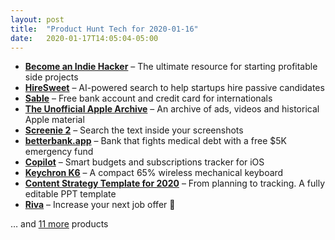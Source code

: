 ```yaml
---
layout: post
title:  "Product Hunt Tech for 2020-01-16"
date:   2020-01-17T14:05:04-05:00
---
```


* **[Become an Indie Hacker](https://www.producthunt.com/posts/become-an-indie-hacker?utm_campaign=producthunt-api&utm_medium=api&utm_source=Application%3A+Daily+Digest+RSS+%28ID%3A+3202%29)** – The ultimate resource for starting profitable side projects
* **[HireSweet](https://www.producthunt.com/posts/hiresweet?utm_campaign=producthunt-api&utm_medium=api&utm_source=Application%3A+Daily+Digest+RSS+%28ID%3A+3202%29)** – AI-powered search to help startups hire passive candidates
* **[Sable](https://www.producthunt.com/posts/sable?utm_campaign=producthunt-api&utm_medium=api&utm_source=Application%3A+Daily+Digest+RSS+%28ID%3A+3202%29)** – Free bank account and credit card for internationals
* **[The Unofficial Apple Archive](https://www.producthunt.com/posts/the-unofficial-apple-archive?utm_campaign=producthunt-api&utm_medium=api&utm_source=Application%3A+Daily+Digest+RSS+%28ID%3A+3202%29)** – An archive of ads, videos and historical Apple material
* **[Screenie 2](https://www.producthunt.com/posts/screenie-2?utm_campaign=producthunt-api&utm_medium=api&utm_source=Application%3A+Daily+Digest+RSS+%28ID%3A+3202%29)** – Search the text inside your screenshots
* **[betterbank.app](https://www.producthunt.com/posts/betterbank-app?utm_campaign=producthunt-api&utm_medium=api&utm_source=Application%3A+Daily+Digest+RSS+%28ID%3A+3202%29)** – Bank that fights medical debt with a free $5K emergency fund
* **[Copilot](https://www.producthunt.com/posts/copilot-3?utm_campaign=producthunt-api&utm_medium=api&utm_source=Application%3A+Daily+Digest+RSS+%28ID%3A+3202%29)** – Smart budgets and subscriptions tracker for iOS
* **[Keychron K6](https://www.producthunt.com/posts/keychron-k6?utm_campaign=producthunt-api&utm_medium=api&utm_source=Application%3A+Daily+Digest+RSS+%28ID%3A+3202%29)** – A compact 65% wireless mechanical keyboard
* **[Content Strategy Template for 2020](https://www.producthunt.com/posts/content-strategy-template-for-2020?utm_campaign=producthunt-api&utm_medium=api&utm_source=Application%3A+Daily+Digest+RSS+%28ID%3A+3202%29)** – From planning to tracking. A fully editable PPT template
* **[Riva](https://www.producthunt.com/posts/riva?utm_campaign=producthunt-api&utm_medium=api&utm_source=Application%3A+Daily+Digest+RSS+%28ID%3A+3202%29)** – Increase your next job offer 🤑

… and [11 more](https://www.producthunt.com/tech) products